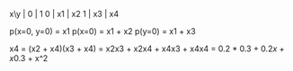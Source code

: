 x\\y | 0 | 1
0 | x1 | x2
1 | x3 | x4

p(x=0, y=0) = x1
p(x=0) = x1 + x2
p(y=0) = x1 + x3

x4 = (x2 + x4)(x3 + x4) = x2x3 + x2x4 + x4x3 + x4x4 =
0.2 * 0.3 + 0.2*x + x*0.3 + x^2 
